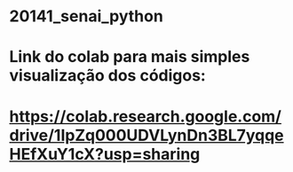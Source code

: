 # 20141_senai_python
# Link do colab para mais simples visualização dos códigos:
# https://colab.research.google.com/drive/1IpZq000UDVLynDn3BL7yqqeHEfXuY1cX?usp=sharing
